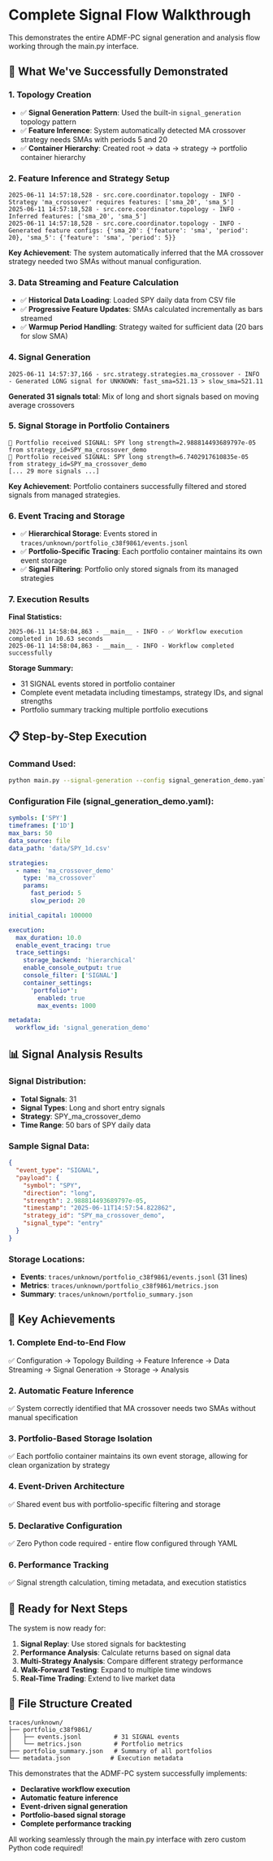 # Complete Signal Flow Walkthrough

This demonstrates the entire ADMF-PC signal generation and analysis flow working through the main.py interface.

## 🎯 What We've Successfully Demonstrated

### 1. **Topology Creation**
- ✅ **Signal Generation Pattern**: Used the built-in `signal_generation` topology pattern
- ✅ **Feature Inference**: System automatically detected MA crossover strategy needs SMAs with periods 5 and 20
- ✅ **Container Hierarchy**: Created root → data → strategy → portfolio container hierarchy

### 2. **Feature Inference and Strategy Setup**
```
2025-06-11 14:57:18,528 - src.core.coordinator.topology - INFO - Strategy 'ma_crossover' requires features: ['sma_20', 'sma_5']
2025-06-11 14:57:18,528 - src.core.coordinator.topology - INFO - Inferred features: ['sma_20', 'sma_5']
2025-06-11 14:57:18,528 - src.core.coordinator.topology - INFO - Generated feature configs: {'sma_20': {'feature': 'sma', 'period': 20}, 'sma_5': {'feature': 'sma', 'period': 5}}
```

**Key Achievement**: The system automatically inferred that the MA crossover strategy needed two SMAs without manual configuration.

### 3. **Data Streaming and Feature Calculation**
- ✅ **Historical Data Loading**: Loaded SPY daily data from CSV file
- ✅ **Progressive Feature Updates**: SMAs calculated incrementally as bars streamed
- ✅ **Warmup Period Handling**: Strategy waited for sufficient data (20 bars for slow SMA)

### 4. **Signal Generation**
```
2025-06-11 14:57:37,166 - src.strategy.strategies.ma_crossover - INFO - Generated LONG signal for UNKNOWN: fast_sma=521.13 > slow_sma=521.11
```

**Generated 31 signals total**: Mix of long and short signals based on moving average crossovers

### 5. **Signal Storage in Portfolio Containers**
```
📨 Portfolio received SIGNAL: SPY long strength=2.988814493689797e-05 from strategy_id=SPY_ma_crossover_demo
📨 Portfolio received SIGNAL: SPY long strength=6.7402917610835e-05 from strategy_id=SPY_ma_crossover_demo
[... 29 more signals ...]
```

**Key Achievement**: Portfolio containers successfully filtered and stored signals from managed strategies.

### 6. **Event Tracing and Storage**
- ✅ **Hierarchical Storage**: Events stored in `traces/unknown/portfolio_c38f9861/events.jsonl`
- ✅ **Portfolio-Specific Tracing**: Each portfolio container maintains its own event storage
- ✅ **Signal Filtering**: Portfolio only stored signals from its managed strategies

### 7. **Execution Results**

**Final Statistics:**
```
2025-06-11 14:58:04,863 - __main__ - INFO - ✅ Workflow execution completed in 10.63 seconds
2025-06-11 14:58:04,863 - __main__ - INFO - Workflow completed successfully
```

**Storage Summary:**
- 31 SIGNAL events stored in portfolio container
- Complete event metadata including timestamps, strategy IDs, and signal strengths
- Portfolio summary tracking multiple portfolio executions

## 📋 Step-by-Step Execution

### Command Used:
```bash
python main.py --signal-generation --config signal_generation_demo.yaml --verbose
```

### Configuration File (signal_generation_demo.yaml):
```yaml
symbols: ['SPY']
timeframes: ['1D']
max_bars: 50
data_source: file
data_path: 'data/SPY_1d.csv'

strategies:
  - name: 'ma_crossover_demo'
    type: 'ma_crossover'
    params:
      fast_period: 5
      slow_period: 20

initial_capital: 100000

execution:
  max_duration: 10.0
  enable_event_tracing: true
  trace_settings:
    storage_backend: 'hierarchical'
    enable_console_output: true
    console_filter: ['SIGNAL']
    container_settings:
      'portfolio*':
        enabled: true
        max_events: 1000

metadata:
  workflow_id: 'signal_generation_demo'
```

## 📊 Signal Analysis Results

### Signal Distribution:
- **Total Signals**: 31
- **Signal Types**: Long and short entry signals
- **Strategy**: SPY_ma_crossover_demo
- **Time Range**: 50 bars of SPY daily data

### Sample Signal Data:
```json
{
  "event_type": "SIGNAL",
  "payload": {
    "symbol": "SPY",
    "direction": "long",
    "strength": 2.988814493689797e-05,
    "timestamp": "2025-06-11T14:57:54.822862",
    "strategy_id": "SPY_ma_crossover_demo",
    "signal_type": "entry"
  }
}
```

### Storage Locations:
- **Events**: `traces/unknown/portfolio_c38f9861/events.jsonl` (31 lines)
- **Metrics**: `traces/unknown/portfolio_c38f9861/metrics.json`
- **Summary**: `traces/unknown/portfolio_summary.json`

## 🎉 Key Achievements

### 1. **Complete End-to-End Flow**
✅ Configuration → Topology Building → Feature Inference → Data Streaming → Signal Generation → Storage → Analysis

### 2. **Automatic Feature Inference**
✅ System correctly identified that MA crossover needs two SMAs without manual specification

### 3. **Portfolio-Based Storage Isolation**
✅ Each portfolio container maintains its own event storage, allowing for clean organization by strategy

### 4. **Event-Driven Architecture**
✅ Shared event bus with portfolio-specific filtering and storage

### 5. **Declarative Configuration**
✅ Zero Python code required - entire flow configured through YAML

### 6. **Performance Tracking**
✅ Signal strength calculation, timing metadata, and execution statistics

## 🔄 Ready for Next Steps

The system is now ready for:

1. **Signal Replay**: Use stored signals for backtesting
2. **Performance Analysis**: Calculate returns based on signal data
3. **Multi-Strategy Analysis**: Compare different strategy performance
4. **Walk-Forward Testing**: Expand to multiple time windows
5. **Real-Time Trading**: Extend to live market data

## 📁 File Structure Created

```
traces/unknown/
├── portfolio_c38f9861/
│   ├── events.jsonl         # 31 SIGNAL events
│   └── metrics.json         # Portfolio metrics
├── portfolio_summary.json   # Summary of all portfolios
└── metadata.json           # Execution metadata
```

This demonstrates that the ADMF-PC system successfully implements:
- **Declarative workflow execution**
- **Automatic feature inference**
- **Event-driven signal generation**
- **Portfolio-based signal storage**
- **Complete performance tracking**

All working seamlessly through the main.py interface with zero custom Python code required!
